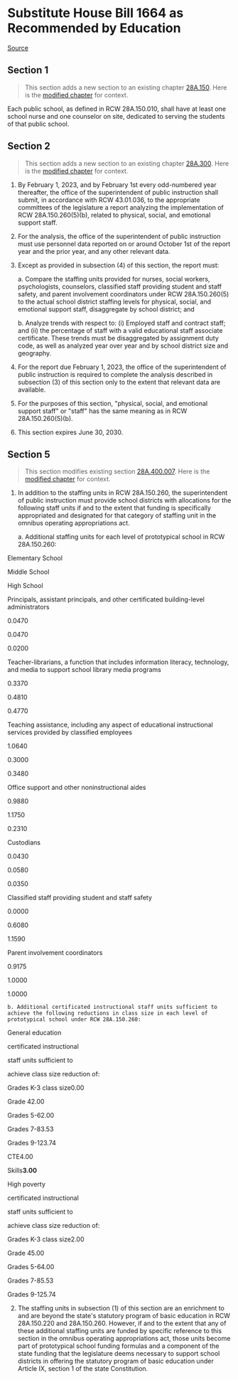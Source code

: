 # Substitute House Bill 1664 as Recommended by Education

[Source](http://lawfilesext.leg.wa.gov/biennium/2021-22/Xml/Bills/House%20Bills/1664-S.xml)
## Section 1
> This section adds a new section to an existing chapter [28A.150](/rcw/28A_common_school_provisions/28A.150_general_provisions.md). Here is the [modified chapter](rcw/28A_common_school_provisions/28A.150_general_provisions.md) for context.

Each public school, as defined in RCW 28A.150.010, shall have at
least one school nurse and one counselor on site, dedicated to serving
the students of that public school.


## Section 2
> This section adds a new section to an existing chapter [28A.300](/rcw/28A_common_school_provisions/28A.300_superintendent_of_public_instruction.md). Here is the [modified chapter](rcw/28A_common_school_provisions/28A.300_superintendent_of_public_instruction.md) for context.

1. By February 1, 2023, and by February 1st every odd-numbered year thereafter, the office of the superintendent of public instruction shall submit, in accordance with RCW 43.01.036, to the appropriate committees of the legislature a report analyzing the implementation of RCW 28A.150.260(5)(b), related to physical, social, and emotional support staff.

2. For the analysis, the office of the superintendent of public instruction must use personnel data reported on or around October 1st of the report year and the prior year, and any other relevant data.

3. Except as provided in subsection (4) of this section, the report must:

    a. Compare the staffing units provided for nurses, social workers, psychologists, counselors, classified staff providing student and staff safety, and parent involvement coordinators under RCW 28A.150.260(5) to the actual school district staffing levels for physical, social, and emotional support staff, disaggregate by school district; and

    b. Analyze trends with respect to: (i) Employed staff and contract staff; and (ii) the percentage of staff with a valid educational staff associate certificate. These trends must be disaggregated by assignment duty code, as well as analyzed year over year and by school district size and geography.

4. For the report due February 1, 2023, the office of the superintendent of public instruction is required to complete the analysis described in subsection (3) of this section only to the extent that relevant data are available.

5. For the purposes of this section, "physical, social, and emotional support staff" or "staff" has the same meaning as in RCW 28A.150.260(5)(b).

6. This section expires June 30, 2030.


## Section 5
> This section modifies existing section [28A.400.007](/rcw/28A_common_school_provisions/28A.400_employees.md). Here is the [modified chapter](rcw/28A_common_school_provisions/28A.400_employees.md) for context.

1. In addition to the staffing units in RCW 28A.150.260, the superintendent of public instruction must provide school districts with allocations for the following staff units if and to the extent that funding is specifically appropriated and designated for that category of staffing unit in the omnibus operating appropriations act.

    a. Additional staffing units for each level of prototypical school in RCW 28A.150.260:

Elementary School

Middle School

High School

Principals, assistant principals, and other certificated building-level administrators

0.0470

0.0470

0.0200

Teacher-librarians, a function that includes information literacy, technology, and media to support school library media programs

0.3370

0.4810

0.4770

Teaching assistance, including any aspect of educational instructional services provided by classified employees

1.0640

0.3000

0.3480

Office support and other noninstructional aides

0.9880

1.1750

0.2310

Custodians

0.0430

0.0580

0.0350

Classified staff providing student and staff safety

0.0000

0.6080

1.1590

Parent involvement coordinators

0.9175

1.0000

1.0000

    b. Additional certificated instructional staff units sufficient to achieve the following reductions in class size in each level of prototypical school under RCW 28A.150.260:

General education

certificated instructional

staff units sufficient to

achieve class size reduction of:

Grades K-3 class size0.00

Grade 42.00

Grades 5-62.00

Grades 7-83.53

Grades 9-123.74

CTE4.00

Skills**3.00**

High poverty

certificated instructional

staff units sufficient to

achieve class size reduction of:

Grades K-3 class size2.00

Grade 45.00

Grades 5-64.00

Grades 7-85.53

Grades 9-125.74

2. The staffing units in subsection (1) of this section are an enrichment to and are beyond the state's statutory program of basic education in RCW 28A.150.220 and 28A.150.260. However, if and to the extent that any of these additional staffing units are funded by specific reference to this section in the omnibus operating appropriations act, those units become part of prototypical school funding formulas and a component of the state funding that the legislature deems necessary to support school districts in offering the statutory program of basic education under Article IX, section 1 of the state Constitution.

